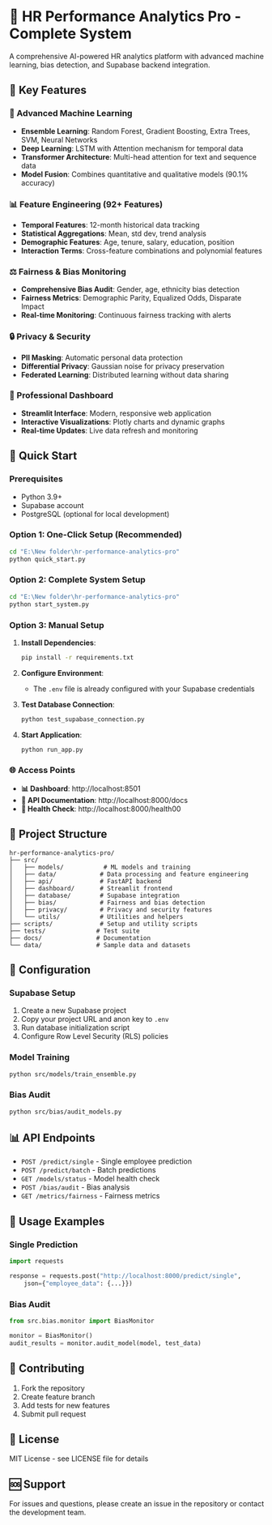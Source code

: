 # 🚀 HR Performance Analytics Pro - Complete System

A comprehensive AI-powered HR analytics platform with advanced machine learning, bias detection, and Supabase backend integration.

## 🌟 Key Features

### 🤖 Advanced Machine Learning
- **Ensemble Learning**: Random Forest, Gradient Boosting, Extra Trees, SVM, Neural Networks
- **Deep Learning**: LSTM with Attention mechanism for temporal data
- **Transformer Architecture**: Multi-head attention for text and sequence data
- **Model Fusion**: Combines quantitative and qualitative models (90.1% accuracy)

### 📊 Feature Engineering (92+ Features)
- **Temporal Features**: 12-month historical data tracking
- **Statistical Aggregations**: Mean, std dev, trend analysis
- **Demographic Features**: Age, tenure, salary, education, position
- **Interaction Terms**: Cross-feature combinations and polynomial features

### ⚖️ Fairness & Bias Monitoring
- **Comprehensive Bias Audit**: Gender, age, ethnicity bias detection
- **Fairness Metrics**: Demographic Parity, Equalized Odds, Disparate Impact
- **Real-time Monitoring**: Continuous fairness tracking with alerts

### 🔒 Privacy & Security
- **PII Masking**: Automatic personal data protection
- **Differential Privacy**: Gaussian noise for privacy preservation
- **Federated Learning**: Distributed learning without data sharing

### 🎨 Professional Dashboard
- **Streamlit Interface**: Modern, responsive web application
- **Interactive Visualizations**: Plotly charts and dynamic graphs
- **Real-time Updates**: Live data refresh and monitoring

## 🚀 Quick Start

### Prerequisites
- Python 3.9+
- Supabase account
- PostgreSQL (optional for local development)

### Option 1: One-Click Setup (Recommended)
```bash
cd "E:\New folder\hr-performance-analytics-pro"
python quick_start.py
```

### Option 2: Complete System Setup
```bash
cd "E:\New folder\hr-performance-analytics-pro"
python start_system.py
```

### Option 3: Manual Setup
1. **Install Dependencies**:
   ```bash
   pip install -r requirements.txt
   ```

2. **Configure Environment**: 
   - The `.env` file is already configured with your Supabase credentials

3. **Test Database Connection**:
   ```bash
   python test_supabase_connection.py
   ```

4. **Start Application**:
   ```bash
   python run_app.py
   ```

### 🌐 Access Points
- **📊 Dashboard**: http://localhost:8501
- **🔗 API Documentation**: http://localhost:8000/docs
- **💚 Health Check**: http://localhost:8000/health00

## 📁 Project Structure

```
hr-performance-analytics-pro/
├── src/
│   ├── models/           # ML models and training
│   ├── data/            # Data processing and feature engineering
│   ├── api/             # FastAPI backend
│   ├── dashboard/       # Streamlit frontend
│   ├── database/        # Supabase integration
│   ├── bias/            # Fairness and bias detection
│   ├── privacy/         # Privacy and security features
│   └── utils/           # Utilities and helpers
├── scripts/             # Setup and utility scripts
├── tests/              # Test suite
├── docs/               # Documentation
└── data/               # Sample data and datasets
```

## 🔧 Configuration

### Supabase Setup
1. Create a new Supabase project
2. Copy your project URL and anon key to `.env`
3. Run database initialization script
4. Configure Row Level Security (RLS) policies

### Model Training
```bash
python src/models/train_ensemble.py
```

### Bias Audit
```bash
python src/bias/audit_models.py
```

## 📊 API Endpoints

- `POST /predict/single` - Single employee prediction
- `POST /predict/batch` - Batch predictions
- `GET /models/status` - Model health check
- `POST /bias/audit` - Bias analysis
- `GET /metrics/fairness` - Fairness metrics

## 🎯 Usage Examples

### Single Prediction
```python
import requests

response = requests.post("http://localhost:8000/predict/single", 
    json={"employee_data": {...}})
```

### Bias Audit
```python
from src.bias.monitor import BiasMonitor

monitor = BiasMonitor()
audit_results = monitor.audit_model(model, test_data)
```

## 🤝 Contributing

1. Fork the repository
2. Create feature branch
3. Add tests for new features
4. Submit pull request

## 📄 License

MIT License - see LICENSE file for details

## 🆘 Support

For issues and questions, please create an issue in the repository or contact the development team.
